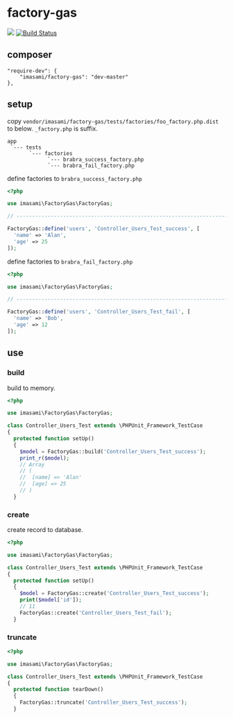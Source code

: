 # factory-gas

![](https://img.shields.io/badge/FuelPHP-1.8.*-blue.svg)
[![Build Status](https://travis-ci.org/imasami/factory-gas.svg?branch=master)](https://travis-ci.org/imasami/factory-gas)

## composer

```
"require-dev": {
	"imasami/factory-gas": "dev-master"
},
```

## setup

copy `vendor/imasami/factory-gas/tests/factories/foo_factory.php.dist` to below.
`_factory.php` is suffix.

```
app
 `--- tests
       `--- factories
             `--- brabra_success_factory.php
             `--- brabra_fail_factory.php
```

define factories to `brabra_success_factory.php`

```php
<?php

use imasami\FactoryGas\FactoryGas;

// ---------------------------------------------------------------------------

FactoryGas::define('users', 'Controller_Users_Test_success', [
  'name' => 'Alan',
  'age' => 25
]);
```

define factories to `brabra_fail_factory.php`

```php
<?php

use imasami\FactoryGas\FactoryGas;

// ---------------------------------------------------------------------------

FactoryGas::define('users', 'Controller_Users_Test_fail', [
  'name' => 'Bob',
  'age' => 12
]);
```

## use

### build

build to memory.

```php
<?php

use imasami\FactoryGas\FactoryGas;

class Controller_Users_Test extends \PHPUnit_Framework_TestCase
{
  protected function setUp()
  {
    $model = FactoryGas::build('Controller_Users_Test_success');
    print_r($model);
    // Array
    // (
    //  [name] => 'Alan'
    //  [age] => 25
    // )
  }
```

### create

create record to database.

```php
<?php

use imasami\FactoryGas\FactoryGas;

class Controller_Users_Test extends \PHPUnit_Framework_TestCase
{
  protected function setUp()
  {
    $model = FactoryGas::create('Controller_Users_Test_success');
    print($model['id']);
    // 11
    FactoryGas::create('Controller_Users_Test_fail');
  }
```

### truncate

```php
<?php

use imasami\FactoryGas\FactoryGas;

class Controller_Users_Test extends \PHPUnit_Framework_TestCase
{
  protected function tearDown()
  {
    FactoryGas::truncate('Controller_Users_Test_success');
  }
```

